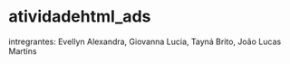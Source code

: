 # atividadehtml_ads
intregrantes: Evellyn Alexandra, Giovanna Lucia, Tayná Brito, João Lucas Martins
